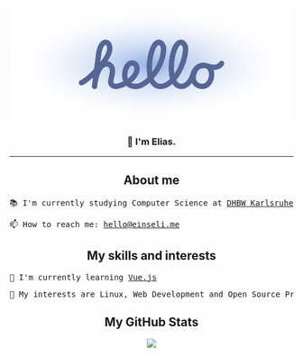 <div align="center">
	<a href="https://einseli.me">
		<picture>
			<source media="(prefers-color-scheme: dark)" srcset="https://raw.githubusercontent.com/EinsEli/EinsEli/main/assets/hello_dark.svg">
			<img src="https://raw.githubusercontent.com/EinsEli/EinsEli/main/assets/hello_light.svg">
		</picture>
	</a>
	<h3>👋 I'm Elias.</h3>
</div>

---

<h2 align="center">About me</h2>
<pre>
📚 I'm currently studying Computer Science at <a href="https://www.karlsruhe.dhbw.de">DHBW Karlsruhe</a> and <a href="https://dmtech.de">dmTECH</a>
</pre>
<pre>
📫 How to reach me: <a href="mailto:hello@einseli.me">hello@einseli.me</a>
</pre>


<h2 align="center">My skills and interests</h2>
<pre>
🌱 I'm currently learning <a href="https://vuejs.org/">Vue.js</a>
</pre>
<pre>
🧠 My interests are Linux, Web Development and Open Source Projects
</pre>

<h2 align="center">My GitHub Stats</h2>
<p align="center">
	<picture>
		<source media="(prefers-color-scheme: dark)" srcset="https://github-readme-stats.vercel.app/api?username=einseli&show_icons=true&theme=dark&count_private=true">
		<img src="https://github-readme-stats.vercel.app/api?username=einseli&show_icons=true&theme=light&count_private=true">
	</picture>
</p>
